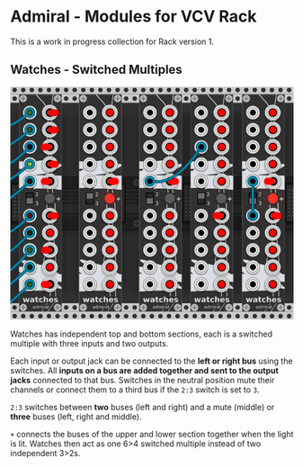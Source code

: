 # Admiral - Modules for VCV Rack

This is a work in progress collection for Rack version 1.

## Watches - Switched Multiples

![modules screenshot](./images/watches_patch.png)

Watches has independent top and bottom sections, each is a switched
multiple with three inputs and two outputs.

Each input or output jack can be connected to the **left or right
bus** using the switches. All **inputs on a bus are added together and
sent to the output jacks** connected to that bus. Switches in the
neutral position mute their channels or connect them to a third bus if
the `2:3` switch is set to `3`.

`2:3` switches between **two** buses (left and right) and a mute
(middle) or **three** buses (left, right and middle).

`+` connects the buses of the upper and lower section together when
the light is lit. Watches then act as one 6>4 switched multiple
instead of two independent 3>2s.
